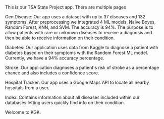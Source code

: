 This is our TSA State Project app. There are multiple pages

Gen Disease: Our app uses a dataset with up to 37 diseases and 132 symptoms. After preprocessing we integrated 4 ML models, Naive Boyes, Random Forest, KNN, and SVM. The accuracy is 94%. The purpose is to allow patients with rare or unknown diseases to receive a diagnosis and then be able to receive information on their condition. 

Diabetes: Our application uses data from Kaggle to diagnose a patient with diabetes based on their symptoms with the Random Forest ML model. Currently, we have a 94% accuracy percentage. 

Stroke: Our application diagnoses a patient's risk of stroke as a percentage chance and also includes a confidence score. 

Hospital Tracker: Our app uses a Google Maps API to locate all nearby hospitals from a user.

Index: Contains information about all diseases included within our databases letting users quickly find info on their condition. 

Welcome to KGK. 
